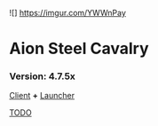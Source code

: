 ![] https://imgur.com/YWWnPay

# Aion Steel Cavalry
### Version: 4.7.5x

[Client](https://www.aions-revenge.de/downloads/) **+** [Launcher](https://github.com/determinated/Aion-Emulator-4.7.5/blob/master/AC-Tools/No-IP/Launcher.rar)


[TODO](https://github.com/determinated/Aion-Emulator-4.7.5/issues)
